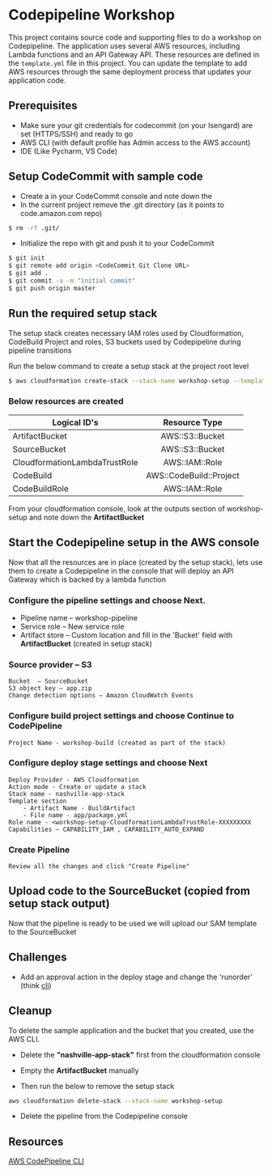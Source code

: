 # Codepipeline Workshop

This project contains source code and supporting files to do a workshop on Codepipeline.
The application uses several AWS resources, including Lambda functions and an API Gateway API. These resources are defined in the `template.yml` file in this project. You can update the template to add AWS resources through the same deployment process that updates your application code.


## Prerequisites

* Make sure your git credentials for codecommit (on your Isengard) are set (HTTPS/SSH) and ready to go
* AWS CLI (with default profile has Admin access to the AWS account)
* IDE (Like Pycharm, VS Code)

## Setup CodeCommit with sample code

* Create a <REPO-NAME> in your CodeCommit console and note down the <CodeCommit Git Clone URL>
* In the current project remove the .git directory (as it points to code.amazon.com repo)

```bash
$ rm -rf .git/
```
* Initialize the repo with git and push it to your CodeCommit <REPO-NAME>

```bash
$ git init
$ git remote add origin <CodeCommit Git Clone URL>
$ git add .
$ git commit -a -m "initial commit"
$ git push origin master
```
## Run the required setup stack

The setup stack creates necessary IAM roles used by Cloudformation, CodeBuild Project and roles, S3 buckets used by Codepipeline during pipeline transitions

Run the below command to create a setup stack at the project root level
```bash
$ aws cloudformation create-stack --stack-name workshop-setup --template-body file://setup/setup.yaml --capabilities CAPABILITY_IAM
```

### Below resources are created
| Logical ID's        | Resource Type           |
| ------------- |:-------------:|
| ArtifactBucket      | AWS::S3::Bucket | 
| SourceBucket      | AWS::S3::Bucket | 
| CloudformationLambdaTrustRole      | AWS::IAM::Role      |
| CodeBuild | AWS::CodeBuild::Project      |
| CodeBuildRole | AWS::IAM::Role      |


From your cloudformation console, look at the outputs section of workshop-setup and note down the 
**ArtifactBucket**

## Start the Codepipeline setup in the AWS console

Now that all the resources are in place (created by the setup stack), lets use them to create a Codepipeline in the console that will deploy an API Gateway which is backed by a lambda function 


### Configure the pipeline settings and choose Next.

* Pipeline name – workshop-pipeline
* Service role – New service role
* Artifact store – Custom location and fill in the 'Bucket' field with **ArtifactBucket** (created in setup stack)

### Source provider – S3
```
Bucket  – SourceBucket
S3 object key – app.zip
Change detection options – Amazon CloudWatch Events
```

### Configure build project settings and choose Continue to CodePipeline
```
Project Name - workshop-build (created as part of the stack)
```
### Configure deploy stage settings and choose Next
```
Deploy Provider - AWS Cloudformation
Action mode - Create or update a stack
Stack name - nashville-app-stack
Template section 
    - Artifact Name - BuildArtifact
    - File name - app/package.yml
Role name - <workshop-setup-CloudformationLambdaTrustRole-XXXXXXXXX
Capabilities – CAPABILITY_IAM , CAPABILITY_AUTO_EXPAND
```
### Create Pipeline
```
Review all the changes and click "Create Pipeline"
```



## Upload code to the SourceBucket (copied from setup stack output)

Now that the pipeline is ready to be used we will upload our SAM template to the SourceBucket


## Challenges

* Add an approval action in the deploy stage and change the 'runorder' (think [cli](https://docs.aws.amazon.com/cli/latest/reference/codepipeline/update-pipeline.html))

## Cleanup

To delete the sample application and the bucket that you created, use the AWS CLI.

* Delete the **"nashville-app-stack"** first from the cloudformation console

* Empty the **ArtifactBucket** manually

* Then run the below to remove the setup stack
```bash
aws cloudformation delete-stack --stack-name workshop-setup 
```

* Delete the pipeline from the Codepipeline console

## Resources

[AWS CodePipeline CLI](https://docs.aws.amazon.com/cli/latest/reference/codepipeline/index.html)